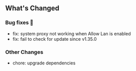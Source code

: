 ## What's Changed

### Bug fixes 🐛

* fix: system proxy not working when Allow Lan is enabled
* fix: fail to check for update since v1.35.0

### Other Changes

* chore: upgrade dependencies

